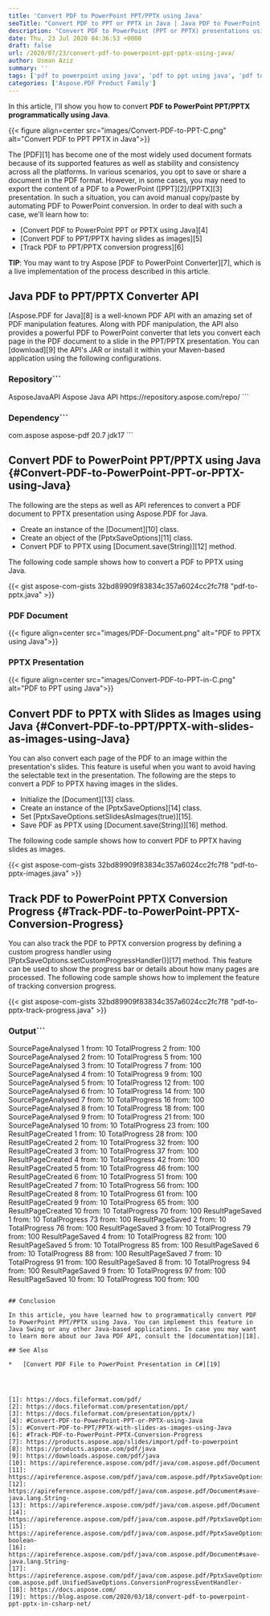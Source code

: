 ```yaml
---
title: 'Convert PDF to PowerPoint PPT/PPTX using Java'
seoTitle: "Convert PDF to PPT or PPTX in Java | Java PDF to PowerPoint Converter"
description: "Convert PDF to PowerPoint (PPT or PPTX) presentations using Java. Convert PDF to PPT or PDF to PPTX and track the conversion progress using Java converter."
date: Thu, 23 Jul 2020 04:36:53 +0000
draft: false
url: /2020/07/23/convert-pdf-to-powerpoint-ppt-pptx-using-java/
author: Usman Aziz
summary: ''
tags: ['pdf to powerpoint using java', 'pdf to ppt using java', 'pdf to pptx using java']
categories: ['Aspose.PDF Product Family']
---
```


In this article, I'll show you how to convert **PDF to PowerPoint PPT/PPTX programmatically using Java**.



{{< figure align=center src="images/Convert-PDF-to-PPT-C.png" alt="Convert PDF to PPT PPTX in Java">}}


The [PDF][1] has become one of the most widely used document formats because of its supported features as well as stability and consistency across all the platforms. In various scenarios, you opt to save or share a document in the PDF format. However, in some cases, you may need to export the content of a PDF to a PowerPoint ([PPT][2]/[PPTX][3] presentation. In such a situation, you can avoid manual copy/paste by automating PDF to PowerPoint conversion. In order to deal with such a case, we'll learn how to:

*   [Convert PDF to PowerPoint PPT or PPTX using Java][4]
*   [Convert PDF to PPT/PPTX having slides as images][5]
*   [Track PDF to PPT/PPTX conversion progress][6]

**TIP**: You may want to try Aspose [PDF to PowerPoint Converter][7], which is a live implementation of the process described in this article.

## Java PDF to PPT/PPTX Converter API

[Aspose.PDF for Java][8] is a well-known PDF API with an amazing set of PDF manipulation features. Along with PDF manipulation, the API also provides a powerful PDF to PowerPoint converter that lets you convert each page in the PDF document to a slide in the PPT/PPTX presentation. You can [download][9] the API's JAR or install it within your Maven-based application using the following configurations.

### Repository```
<repository>
    <id>AsposeJavaAPI</id>
    <name>Aspose Java API</name>
    <url>https://repository.aspose.com/repo/</url>
</repository>
```

### Dependency```
<dependency>
    <groupId>com.aspose</groupId>
    <artifactId>aspose-pdf</artifactId>
    <version>20.7</version>
    <classifier>jdk17</classifier>
</dependency>
```

## Convert PDF to PowerPoint PPT/PPTX using Java {#Convert-PDF-to-PowerPoint-PPT-or-PPTX-using-Java}

The following are the steps as well as API references to convert a PDF document to PPTX presentation using Aspose.PDF for Java.

*   Create an instance of the [Document][10] class.
*   Create an object of the [PptxSaveOptions][11] class.
*   Convert PDF to PPTX using [Document.save(String)][12] method.

The following code sample shows how to convert a PDF to PPTX using Java.

{{< gist aspose-com-gists 32bd89909f83834c357a6024cc2fc7f8 "pdf-to-pptx.java" >}}

### PDF Document



{{< figure align=center src="images/PDF-Document.png" alt="PDF to PPTX using Java">}}


### PPTX Presentation



{{< figure align=center src="images/Convert-PDF-to-PPT-in-C.png" alt="PDF to PPT using Java">}}


## Convert PDF to PPTX with Slides as Images using Java {#Convert-PDF-to-PPT/PPTX-with-slides-as-images-using-Java}

You can also convert each page of the PDF to an image within the presentation's slides. This feature is useful when you want to avoid having the selectable text in the presentation. The following are the steps to convert a PDF to PPTX having images in the slides.

*   Initialize the [Document][13] class.
*   Create an instance of the [PptxSaveOptions][14] class.
*   Set [PptxSaveOptions.setSlidesAsImages(true)][15].
*   Save PDF as PPTX using [Document.save(String)][16] method.

The following code sample shows how to convert PDF to PPTX having slides as images.

{{< gist aspose-com-gists 32bd89909f83834c357a6024cc2fc7f8 "pdf-to-pptx-images.java" >}}

## Track PDF to PowerPoint PPTX Conversion Progress {#Track-PDF-to-PowerPoint-PPTX-Conversion-Progress}

You can also track the PDF to PPTX conversion progress by defining a custom progress handler using [PptxSaveOptions.setCustomProgressHandler()][17] method. This feature can be used to show the progress bar or details about how many pages are processed. The following code sample shows how to implement the feature of tracking conversion progress.

{{< gist aspose-com-gists 32bd89909f83834c357a6024cc2fc7f8 "pdf-to-pptx-track-progress.java" >}}

### Output```
SourcePageAnalysed	1 from: 	10
TotalProgress	2 from: 	100
SourcePageAnalysed	2 from: 	10
TotalProgress	5 from: 	100
SourcePageAnalysed	3 from: 	10
TotalProgress	7 from: 	100
SourcePageAnalysed	4 from: 	10
TotalProgress	9 from: 	100
SourcePageAnalysed	5 from: 	10
TotalProgress	12 from: 	100
SourcePageAnalysed	6 from: 	10
TotalProgress	14 from: 	100
SourcePageAnalysed	7 from: 	10
TotalProgress	16 from: 	100
SourcePageAnalysed	8 from: 	10
TotalProgress	18 from: 	100
SourcePageAnalysed	9 from: 	10
TotalProgress	21 from: 	100
SourcePageAnalysed	10 from: 	10
TotalProgress	23 from: 	100
ResultPageCreated	1 from: 	10
TotalProgress	28 from: 	100
ResultPageCreated	2 from: 	10
TotalProgress	32 from: 	100
ResultPageCreated	3 from: 	10
TotalProgress	37 from: 	100
ResultPageCreated	4 from: 	10
TotalProgress	42 from: 	100
ResultPageCreated	5 from: 	10
TotalProgress	46 from: 	100
ResultPageCreated	6 from: 	10
TotalProgress	51 from: 	100
ResultPageCreated	7 from: 	10
TotalProgress	56 from: 	100
ResultPageCreated	8 from: 	10
TotalProgress	61 from: 	100
ResultPageCreated	9 from: 	10
TotalProgress	65 from: 	100
ResultPageCreated	10 from: 	10
TotalProgress	70 from: 	100
ResultPageSaved	1 from: 	10
TotalProgress	73 from: 	100
ResultPageSaved	2 from: 	10
TotalProgress	76 from: 	100
ResultPageSaved	3 from: 	10
TotalProgress	79 from: 	100
ResultPageSaved	4 from: 	10
TotalProgress	82 from: 	100
ResultPageSaved	5 from: 	10
TotalProgress	85 from: 	100
ResultPageSaved	6 from: 	10
TotalProgress	88 from: 	100
ResultPageSaved	7 from: 	10
TotalProgress	91 from: 	100
ResultPageSaved	8 from: 	10
TotalProgress	94 from: 	100
ResultPageSaved	9 from: 	10
TotalProgress	97 from: 	100
ResultPageSaved	10 from: 	10
TotalProgress	100 from: 	100
```

## Conclusion

In this article, you have learned how to programmatically convert PDF to PowerPoint PPT/PPTX using Java. You can implement this feature in Java Swing or any other Java-based applications. In case you may want to learn more about our Java PDF API, consult the [documentation][18].

## See Also

*   [Convert PDF File to PowerPoint Presentation in C#][19]




[1]: https://docs.fileformat.com/pdf/
[2]: https://docs.fileformat.com/presentation/ppt/
[3]: https://docs.fileformat.com/presentation/pptx/)
[4]: #Convert-PDF-to-PowerPoint-PPT-or-PPTX-using-Java
[5]: #Convert-PDF-to-PPT/PPTX-with-slides-as-images-using-Java
[6]: #Track-PDF-to-PowerPoint-PPTX-Conversion-Progress
[7]: https://products.aspose.app/slides/import/pdf-to-powerpoint
[8]: https://products.aspose.com/pdf/java
[9]: https://downloads.aspose.com/pdf/java
[10]: https://apireference.aspose.com/pdf/java/com.aspose.pdf/Document
[11]: https://apireference.aspose.com/pdf/java/com.aspose.pdf/PptxSaveOptions
[12]: https://apireference.aspose.com/pdf/java/com.aspose.pdf/Document#save-java.lang.String-
[13]: https://apireference.aspose.com/pdf/java/com.aspose.pdf/Document
[14]: https://apireference.aspose.com/pdf/java/com.aspose.pdf/PptxSaveOptions
[15]: https://apireference.aspose.com/pdf/java/com.aspose.pdf/PptxSaveOptions#setSlidesAsImages-boolean-
[16]: https://apireference.aspose.com/pdf/java/com.aspose.pdf/Document#save-java.lang.String-
[17]: https://apireference.aspose.com/pdf/java/com.aspose.pdf/PptxSaveOptions#setCustomProgressHandler-com.aspose.pdf.UnifiedSaveOptions.ConversionProgressEventHandler-
[18]: https://docs.aspose.com/
[19]: https://blog.aspose.com/2020/03/18/convert-pdf-to-powerpoint-ppt-pptx-in-csharp-net/





